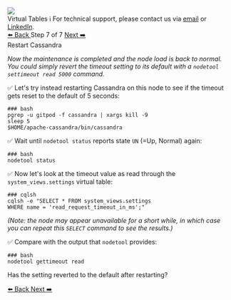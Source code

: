 <!-- TOP -->
<div class="top">
  <img class="scenario-academy-logo" src="https://datastax-academy.github.io/katapod-shared-assets/images/ds-academy-2023.svg" />
  <div class="scenario-title-section">
    <span class="scenario-title">Virtual Tables</span>
    <span class="scenario-subtitle">ℹ️ For technical support, please contact us via <a href="mailto:aleksandr.volochnev@datastax.com">email</a> or <a href="https://dtsx.io/aleks">LinkedIn</a>.</span> 
  </div>
</div>

<!-- NAVIGATION -->
<div id="navigation-top" class="navigation-top">
 <a href='command:katapod.loadPage?[{"step":"step6"}]'
   class="btn btn-dark navigation-top-left">⬅️ Back
 </a>
<span class="step-count"> Step 7 of 7</span>
 <a href='command:katapod.loadPage?[{"step":"finish"}]'
    class="btn btn-dark navigation-top-right">Next ➡️
  </a>
</div>

<!-- CONTENT -->

<div class="step-title">Restart Cassandra</div>

_Now the maintenance is completed and the node load is back to normal.
You could simply revert the timeout setting to its default with
a `nodetool settimeout read 5000` command._

✅ Let's try instead restarting Cassandra on this node to see
if the timeout gets reset to the default of 5 seconds:
```
### bash
pgrep -u gitpod -f cassandra | xargs kill -9
sleep 5
$HOME/apache-cassandra/bin/cassandra
```

✅ Wait until `nodetool status` reports state `UN` (=Up, Normal) again:
```
### bash
nodetool status
```

✅ Now let's look at the timeout value as read through the `system_views.settings`
virtual table:
```
### cqlsh
cqlsh -e "SELECT * FROM system_views.settings 
WHERE name = 'read_request_timeout_in_ms';"
```

_(Note: the node may appear unavailable for a short while, in which case you can
repeat this `SELECT` command to see the results.)_

✅ Compare with the output that `nodetool` provides:
```
### bash
nodetool gettimeout read
```

Has the setting reverted to the default after restarting?

<!-- NAVIGATION -->
<div id="navigation-bottom" class="navigation-bottom">
 <a href='command:katapod.loadPage?[{"step":"step6"}]'
   class="btn btn-dark navigation-bottom-left">⬅️ Back
 </a>
 <a href='command:katapod.loadPage?[{"step":"finish"}]'
    class="btn btn-dark navigation-bottom-right">Next ➡️
  </a>
</div>

